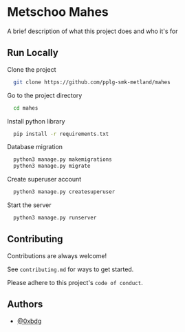 
# Metschoo Mahes

A brief description of what this project does and who it's for


## Run Locally

Clone the project

```bash
  git clone https://github.com/pplg-smk-metland/mahes
```

Go to the project directory

```bash
  cd mahes
```

Install python library

```bash
  pip install -r requirements.txt
```

Database migration

```bash
  python3 manage.py makemigrations
  python3 manage.py migrate
```

Create superuser account

```bash
  python3 manage.py createsuperuser
```

Start the server

```bash
  python3 manage.py runserver
```


## Contributing

Contributions are always welcome!

See `contributing.md` for ways to get started.

Please adhere to this project's `code of conduct`.


## Authors

- [@0xbdg](https://www.github.com/0xbdg)


